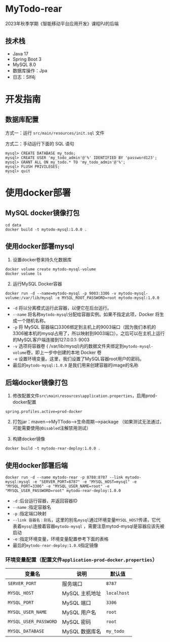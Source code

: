 # MyTodo-rear

2023年秋季学期《智能移动平台应用开发》课程PJ的后端

## 技术栈

- Java 17
- Spring Boot 3
- MySQL 8.0
- 数据库操作：Jpa
- 日志：Slf4j

# 开发指南

## 数据库配置

方式一：运行 `src/main/resources/init.sql` 文件

方式二：手动运行下面的 SQL 语句

```shell
mysql> CREATE DATABASE my_todo;
mysql> CREATE USER 'my_todo_admin'@'%' IDENTIFIED BY 'password123';
mysql> GRANT ALL ON my_todo.* TO 'my_todo_admin'@'%';
mysql> FLUSH PRIVILEGES;
mysql> quit
```

# 使用docker部署

## MySQL docker镜像打包

```Shell
cd data
docker build -t mytodo-mysql:1.0.0 .
```

## 使用docker部署mysql

1. 设置docker卷来持久化数据库

```Shell
docker volume create mytodo-mysql-volume
docker volume ls
```

2. 运行MySQL Docker容器

```Shell
docker run -d --name=mytodo-mysql -p 9003:3306 -v mytodo-mysql-volume:/var/lib/mysql -e MYSQL_ROOT_PASSWORD=root mytodo-mysql:1.0.0
```

- `-d` 将以分离模式运行此容器，以便它在后台运行。
- `--name` 将名称`mytodo-mysql`分配给容器实例。如果不指定此项，Docker 将生成一个随机名称。
- `-p` 将 MySQL
  容器端口3306绑定到主机上的9003端口（因为我们本机的3306被本机的mysql占用了，所以映射到9003端口）。之后可以在主机上运行的MySQL客户端连接到127.0.0.1:
  9003
- `-v` 选项将容器卷 ( /var/lib/mysql)内的数据文件夹绑定到`mytodo-mysql-volume`卷，即上一步中创建的本地 Docker 卷
- `-e` 设置环境变量。这里，我们设置了MySQL容器root用户的密码。
- 最后的`mytodo-mysql:1.0.0` 是我们用来创建容器的image的名称

## 后端docker镜像打包

1. 修改配置文件`src\main\resources\application.properties`，启用prod-docker配置

```properties
spring.profiles.active=prod-docker
```

2. 打包jar：maven-->MyTTodo-->生命周期-->package （如果测试无法通过，可能需要使用`@Disabled`注解禁用测试）

3. 构建docker镜像

```shell
docker build -t mytodo-rear-deploy:1.0.0 .
```

## 使用docker部署后端

```shell
docker run -d --name mytodo-rear -p 8788:8787 --link mytodo-mysql:mysql -e "SERVER_PORT=8787" -e "MYSQL_HOST=mysql" -e "MYSQL_PORT=3306" -e "MYSQL_USER_NAME=root" -e "MYSQL_USER_PASSWORD=root" mytodo-rear-deploy:1.0.0 
```

- `-d` :后台运行容器，并返回容器ID
- `--name` :指定容器名
- `-p` :指定端口映射
- `--link 容器名：别名`，这里的别名`mysql`通过环境变量`MYSQL_HOST`传递，它代表着`mysql`连接着容器`mytodo-mysql`
  ，需要注意mytod-mysql是容器应该先被启动
- `-e` :指定环境变量，环境变量配置参考下面的表格
- 最后的`mytodo-rear-deploy:1.0.0`指定镜像

### 环境变量配置（配置文件`application-prod-docker.properties`）

| 变量名                   | 说明         | 默认值         |
|-----------------------|------------|-------------|
| `SERVER_PORT`         | 服务端口       | `8787`      |
| `MYSQL_HOST`          | MySQL 主机地址 | `localhost` |
| `MYSQL_PORT`          | MySQL 端口   | `3306`      |
| `MYSQL_USER_NAME`     | MySQL 用户名  | `root`      |
| `MYSQL_USER_PASSWORD` | MySQL 密码   | `root`      |
| `MYSQL_DATABASE`      | MySQL 数据库名 | `my_todo`   |